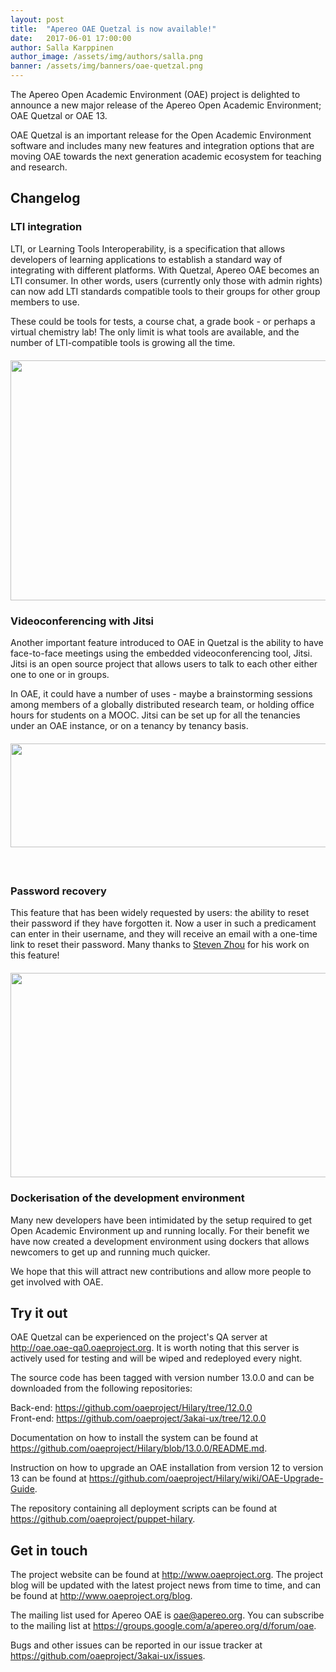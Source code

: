 ```yaml
---
layout: post
title:  "Apereo OAE Quetzal is now available!"
date:   2017-06-01 17:00:00
author: Salla Karppinen
author_image: /assets/img/authors/salla.png
banner: /assets/img/banners/oae-quetzal.png
---
```

<p>The Apereo Open Academic Environment (OAE) project is delighted to announce a new major release of the Apereo Open Academic Environment; OAE Quetzal or OAE 13.</p><p>OAE Quetzal is an important release for the Open Academic Environment software and includes many new features and integration options that are moving OAE towards the next generation academic ecosystem for teaching and research.</p>
<!--more-->
<h2>Changelog</h2>
<h3>LTI integration</h3>
<p>LTI, or Learning Tools Interoperability, is a specification that allows developers of learning applications to establish a standard way of integrating with different platforms. With Quetzal, Apereo OAE becomes an LTI consumer. In other words, users (currently only those with admin rights) can now add LTI standards compatible tools to their groups for other group members to use.</p>
<p>These could be tools for tests, a course chat, a grade book - or perhaps a virtual chemistry lab! The only limit is what tools are available, and the number of LTI-compatible tools is growing all the time.</p>
<p><img style="display: block; margin-left: auto; margin-right: auto; margin-bottom: 20px; margin-top: 20px;" src="https://research.unity.ac/api/content/c:rr:HyQ6JLTWZ/download" alt="" width="700" height="384" /></p>
<h3>Videoconferencing with Jitsi</h3>
<p>Another important feature introduced to OAE in Quetzal is the ability to have face-to-face meetings using the embedded videoconferencing tool, Jitsi. Jitsi is an open source project that allows users to talk to each other either one to one or in groups.</p>
<p>In OAE, it could have a number of uses - maybe a brainstorming sessions among members of a globally distributed research team, or holding office hours for students on a MOOC. Jitsi can be set up for all the tenancies under an OAE instance, or on a tenancy by tenancy basis.</p>
<p><img style="display: block; margin-left: auto; margin-right: auto; margin-bottom: 20px; margin-top: 20px;" src="https://research.unity.ac/api/content/c:rr:H1phJITWZ/download" alt="" width="800" height="166" />&nbsp;</p>
<h3>Password recovery</h3>
<p>This feature that has been widely requested by users: the ability to reset their password if they have forgotten it. Now a user in such a predicament can enter in their username, and they will receive an email with a one-time link to reset their password. Many thanks to <a href="https://github.com/stevenxzhou" target="_blank">Steven Zhou</a> for his work on this feature!</p>
<p>
<img style="display: block; margin-left: auto; margin-right: auto; margin-bottom: 20px; margin-top: 20px;" src="https://research.unity.ac/api/content/c:rr:HJ6318T-b/download" alt="" width="555" height="327" /></p>
<h3>Dockerisation of the development environment</h3>
<p>Many new developers have been intimidated by the setup required to get Open Academic Environment up and running locally. For their benefit we have now created a development environment using dockers that allows newcomers to get up and running much quicker.</p>
<p>We hope that this will attract new contributions and allow more people to get involved with OAE.</p>

<h2>Try it out</h2><p>OAE Quetzal can be experienced on the project's QA server at <a href="http://oae.oae-qa0.oaeproject.org" target="_blank">http://oae.oae-qa0.oaeproject.org</a>. It is worth noting that this server is actively used for testing and will be wiped and redeployed every night.</p><p>The source code has been tagged with version number 13.0.0 and can be downloaded from the following repositories:</p><p>Back-end: <a href="https://github.com/oaeproject/Hilary/tree/13.0.0" target="_blank">https://github.com/oaeproject/Hilary/tree/12.0.0</a><br />Front-end: <a href="https://github.com/oaeproject/3akai-ux/tree/13.0.0" target="_blank">https://github.com/oaeproject/3akai-ux/tree/12.0.0</a></p><p>Documentation on how to install the system can be found at <a href="https://github.com/oaeproject/Hilary/blob/13.0.0/README.md" target="_blank">https://github.com/oaeproject/Hilary/blob/13.0.0/README.md</a>.</p><p>Instruction on how to upgrade an OAE installation from version 12 to version 13 can be found at <a href="https://github.com/oaeproject/Hilary/wiki/OAE-Upgrade-Guide" target="_blank">https://github.com/oaeproject/Hilary/wiki/OAE-Upgrade-Guide</a>.</p><p>The repository containing all deployment scripts can be found at <a href="https://github.com/oaeproject/puppet-hilary" target="_blank">https://github.com/oaeproject/puppet-hilary</a>.</p><h2>Get in touch</h2><p>The project website can be found at <a href="http://www.oaeproject.org" target="_blank">http://www.oaeproject.org</a>. The project blog will be updated with the latest project news from time to time, and can be found at <a href="http://www.oaeproject.org/blog" target="_blank">http://www.oaeproject.org/blog</a>.</p><p>The mailing list used for Apereo OAE is <a href="mailto:oae@apereo.org">oae@apereo.org</a>. You can subscribe to the mailing list at <a href="https://groups.google.com/a/apereo.org/d/forum/oae" target="_blank">https://groups.google.com/a/apereo.org/d/forum/oae</a>.</p><p>Bugs and other issues can be reported in our issue tracker at <a href="https://github.com/oaeproject/3akai-ux/issues" target="_blank">https://github.com/oaeproject/3akai-ux/issues</a>.</p>
